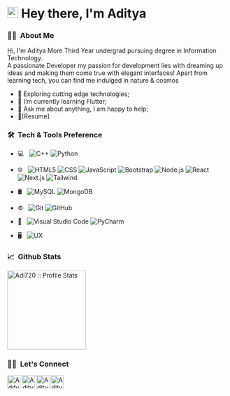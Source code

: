 
<h1 >
    <img src="https://media.giphy.com/media/hvRJCLFzcasrR4ia7z/giphy.gif" width="25px"> Hey there, I'm Aditya
</h1>

<h3>👨‍💻 &nbsp;About Me</h3>

<p>
Hi, I'm Aditya More Third Year undergrad pursuing degree in Information Technology. <br>
A passionate Developer my passion for development lies with dreaming up ideas and making them come true with elegant interfaces!
Apart from learning tech, you can find me indulged in nature & cosmos
</p>

- 🤔 Exploring cutting edge technologies;
- 🌱 I’m currently learning Flutter; 
- 💬 Ask me about anything, I am happy to help;
- 📝[Resume]

<h3> 🛠 &nbsp;Tech & Tools Preference</h3>

- 💻 &nbsp;
  ![C++](https://img.shields.io/badge/-C++-333333?style=flat&logo=C%2B%2B&logoColor=00599C)
  ![Python](https://img.shields.io/badge/-Python-333333?style=flat&logo=python)
- 🌐 &nbsp;
  ![HTML5](https://img.shields.io/badge/-HTML5-E34F26?style=flat&logo=html5&logoColor=white)
  ![CSS](https://img.shields.io/badge/-CSS-1572B6?style=flat&logo=css3&logoColor=white)
  ![JavaScript](https://img.shields.io/badge/-JavaScript-eed718?style=flat&logo=javascript&logoColor=ffffff)
  ![Bootstrap](https://img.shields.io/badge/-Bootstrap-563D7C?style=flat&logo=bootstrap&logoColor=white)
  ![Node.js](https://img.shields.io/badge/-Node.js-3C873A?style=flat&logo=Node.js&logoColor=white")
  ![React](https://img.shields.io/badge/-React-000000?style=flat&logo=react&logoColor=00c8ff")
  ![Next.js](https://img.shields.io/badge/-Next.js-000000?style=flat&logo=next.js)
  ![Tailwind](https://img.shields.io/badge/-Tailwind-111111?style=flat&logo=tailwindcss)


  
- 🛢 &nbsp;
  ![MySQL](https://img.shields.io/badge/-MySQL-F29111?style=flat&logo=mysql&logoColor=FFFFFF)
  ![MongoDB](https://img.shields.io/badge/-MongoDB-4DB33D?style=flat&logo=mongodb&logoColor=FFFFFF)
- ⚙️ &nbsp;
  ![Git](http://img.shields.io/badge/-Git-F1502F?style=flat&logo=git&logoColor=FFFFFF)
  ![GitHub](http://img.shields.io/badge/-Github-000000?style=flat&logo=github&logoColor=FFFFFF)
- 🔧 &nbsp;
  ![Visual Studio Code](https://img.shields.io/badge/-Visual%20Studio%20Code-333333?style=flat&logo=visual-studio-code&logoColor=007ACC)
  ![PyCharm](https://img.shields.io/badge/-Pycharm-333333?style=flat&logo=pycharm&logoColor=92E969)
- 🖥 &nbsp;
  ![UX](https://img.shields.io/badge/-AdobeXD-333333?style=flat&logo=adobe-xd)


<h3> 📈 &nbsp;Github Stats</h3>

<a href="https://github.com/Adi720">
  
   <p ><img height="180em" src="https://github-readme-stats.vercel.app/api?username=Adi720&show_icons=true&theme=algolia" alt="Adi720 :: Profile Stats" /></p>

</a>


<h3> 🤝🏻 &nbsp;Let's Connect</h3>


<a href="https://www.linkedin.com/in/aditya-more-a76b251b0/">
  <img align="left" alt="Aditya's LinkdeIN" width="30px" src="https://www.svgrepo.com/show/81143/linkedin.svg" />
</a>

<a href="https://leetcode.com/Adi720/">
  <img align="left" alt="Aditya's LeetCode" width="30px" src="https://www.svgrepo.com/show/306328/leetcode.svg" />
</a>

<a href="mailto:adityamore360123@gmail.com">
  <img align="left" alt="Aditya's Gmail" width="30px" src="https://www.svgrepo.com/show/303161/gmail-icon-logo.svg" />
</a>

<a href="https://www.instagram.com/adityamore_722/">
  <img align="left" alt="Aditya's Insta" width="30px" src="https://www.svgrepo.com/show/157806/instagram.svg" />
</a>




